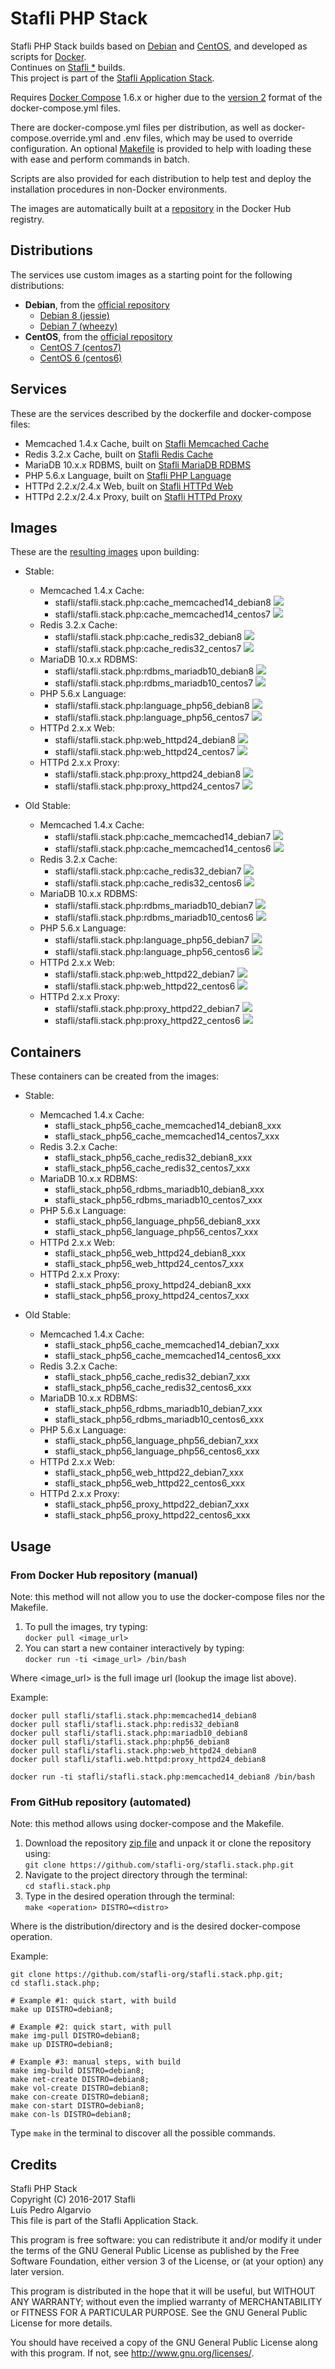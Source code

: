 # Stafli PHP Stack
Stafli PHP Stack builds based on [Debian](https://www.debian.org) and [CentOS](https://www.centos.org), and developed as scripts for [Docker](https://www.docker.com).  
Continues on [Stafli *](https://github.com/stafli-org/stafli.*) builds.  
This project is part of the [Stafli Application Stack](https://github.com/stafli-org).

Requires [Docker Compose](https://docs.docker.com/compose) 1.6.x or higher due to the [version 2](https://docs.docker.com/compose/compose-file/#versioning) format of the docker-compose.yml files.

There are docker-compose.yml files per distribution, as well as docker-compose.override.yml and .env files, which may be used to override configuration.
An optional [Makefile](../../tree/master/Makefile) is provided to help with loading these with ease and perform commands in batch.

Scripts are also provided for each distribution to help test and deploy the installation procedures in non-Docker environments.

The images are automatically built at a [repository](https://hub.docker.com/r/stafli/stafli.stack.php) in the Docker Hub registry.

## Distributions
The services use custom images as a starting point for the following distributions:
- __Debian__, from the [official repository](https://hub.docker.com/_/debian)
  - [Debian 8 (jessie)](../../tree/master/debian8)
  - [Debian 7 (wheezy)](../../tree/master/debian7)
- __CentOS__, from the [official repository](https://hub.docker.com/_/centos)
  - [CentOS 7 (centos7)](../../tree/master/centos7)
  - [CentOS 6 (centos6)](../../tree/master/centos6)

## Services
These are the services described by the dockerfile and docker-compose files:
- Memcached 1.4.x Cache, built on [Stafli Memcached Cache](https://github.com/stafli-org/stafli.cache.memcached)
- Redis 3.2.x Cache, built on [Stafli Redis Cache](https://github.com/stafli-org/stafli.cache.redis)
- MariaDB 10.x.x RDBMS, built on [Stafli MariaDB RDBMS](https://github.com/stafli-org/stafli.rdbms.mariadb)
- PHP 5.6.x Language, built on [Stafli PHP Language](https://github.com/stafli-org/stafli.language.php)
- HTTPd 2.2.x/2.4.x Web, built on [Stafli HTTPd Web](https://github.com/stafli-org/stafli.web.httpd)
- HTTPd 2.2.x/2.4.x Proxy, built on [Stafli HTTPd Proxy](https://github.com/stafli-org/stafli.proxy.httpd)

## Images
These are the [resulting images](https://hub.docker.com/r/stafli/stafli.stack.php/tags) upon building:
- Stable:
  - Memcached 1.4.x Cache:
    - stafli/stafli.stack.php:cache_memcached14_debian8   [![](https://images.microbadger.com/badges/image/stafli/stafli.stack.php:cache_memcached14_debian8.svg)](https://microbadger.com/images/stafli/stafli.stack.php:cache_memcached14_debian8 "Get your own image badge on microbadger.com")
    - stafli/stafli.stack.php:cache_memcached14_centos7   [![](https://images.microbadger.com/badges/image/stafli/stafli.stack.php:cache_memcached14_centos7.svg)](https://microbadger.com/images/stafli/stafli.stack.php:cache_memcached14_centos7 "Get your own image badge on microbadger.com")
  - Redis 3.2.x Cache:
    - stafli/stafli.stack.php:cache_redis32_debian8   [![](https://images.microbadger.com/badges/image/stafli/stafli.stack.php:cache_redis32_debian8.svg)](https://microbadger.com/images/stafli/stafli.stack.php:cache_redis32_debian8 "Get your own image badge on microbadger.com")
    - stafli/stafli.stack.php:cache_redis32_centos7   [![](https://images.microbadger.com/badges/image/stafli/stafli.stack.php:cache_redis32_centos7.svg)](https://microbadger.com/images/stafli/stafli.stack.php:cache_redis32_centos7 "Get your own image badge on microbadger.com")
  - MariaDB 10.x.x RDBMS:
    - stafli/stafli.stack.php:rdbms_mariadb10_debian8   [![](https://images.microbadger.com/badges/image/stafli/stafli.stack.php:rdbms_mariadb10_debian8.svg)](https://microbadger.com/images/stafli/stafli.stack.php:rdbms_mariadb10_debian8 "Get your own image badge on microbadger.com")
    - stafli/stafli.stack.php:rdbms_mariadb10_centos7   [![](https://images.microbadger.com/badges/image/stafli/stafli.stack.php:rdbms_mariadb10_centos7.svg)](https://microbadger.com/images/stafli/stafli.stack.php:rdbms_mariadb10_centos7 "Get your own image badge on microbadger.com")
  - PHP 5.6.x Language:
    - stafli/stafli.stack.php:language_php56_debian8   [![](https://images.microbadger.com/badges/image/stafli/stafli.stack.php:language_php56_debian8.svg)](https://microbadger.com/images/stafli/stafli.stack.php:language_php56_debian8 "Get your own image badge on microbadger.com")
    - stafli/stafli.stack.php:language_php56_centos7   [![](https://images.microbadger.com/badges/image/stafli/stafli.stack.php:language_php56_centos7.svg)](https://microbadger.com/images/stafli/stafli.stack.php:language_php56_centos7 "Get your own image badge on microbadger.com")
  - HTTPd 2.x.x Web:
    - stafli/stafli.stack.php:web_httpd24_debian8   [![](https://images.microbadger.com/badges/image/stafli/stafli.stack.php:web_httpd24_debian8.svg)](https://microbadger.com/images/stafli/stafli.stack.php:web_httpd24_debian8 "Get your own image badge on microbadger.com")
    - stafli/stafli.stack.php:web_httpd24_centos7   [![](https://images.microbadger.com/badges/image/stafli/stafli.stack.php:web_httpd24_centos7.svg)](https://microbadger.com/images/stafli/stafli.stack.php:web_httpd24_centos7 "Get your own image badge on microbadger.com")
  - HTTPd 2.x.x Proxy:
    - stafli/stafli.stack.php:proxy_httpd24_debian8   [![](https://images.microbadger.com/badges/image/stafli/stafli.stack.php:proxy_httpd24_debian8.svg)](https://microbadger.com/images/stafli/stafli.stack.php:proxy_httpd24_debian8 "Get your own image badge on microbadger.com")
    - stafli/stafli.stack.php:proxy_httpd24_centos7   [![](https://images.microbadger.com/badges/image/stafli/stafli.stack.php:proxy_httpd24_centos7.svg)](https://microbadger.com/images/stafli/stafli.stack.php:proxy_httpd24_centos7 "Get your own image badge on microbadger.com")

- Old Stable:
  - Memcached 1.4.x Cache:
    - stafli/stafli.stack.php:cache_memcached14_debian7   [![](https://images.microbadger.com/badges/image/stafli/stafli.stack.php:cache_memcached14_debian7.svg)](https://microbadger.com/images/stafli/stafli.stack.php:cache_memcached14_debian7 "Get your own image badge on microbadger.com")
    - stafli/stafli.stack.php:cache_memcached14_centos6   [![](https://images.microbadger.com/badges/image/stafli/stafli.stack.php:cache_memcached14_centos6.svg)](https://microbadger.com/images/stafli/stafli.stack.php:cache_memcached14_centos6 "Get your own image badge on microbadger.com")
  - Redis 3.2.x Cache:
    - stafli/stafli.stack.php:cache_redis32_debian7   [![](https://images.microbadger.com/badges/image/stafli/stafli.stack.php:cache_redis32_debian7.svg)](https://microbadger.com/images/stafli/stafli.stack.php:cache_redis32_debian7 "Get your own image badge on microbadger.com")
    - stafli/stafli.stack.php:cache_redis32_centos6   [![](https://images.microbadger.com/badges/image/stafli/stafli.stack.php:cache_redis32_centos6.svg)](https://microbadger.com/images/stafli/stafli.stack.php:cache_redis32_centos6 "Get your own image badge on microbadger.com")
  - MariaDB 10.x.x RDBMS:
    - stafli/stafli.stack.php:rdbms_mariadb10_debian7   [![](https://images.microbadger.com/badges/image/stafli/stafli.stack.php:rdbms_mariadb10_debian7.svg)](https://microbadger.com/images/stafli/stafli.stack.php:rdbms_mariadb10_debian7 "Get your own image badge on microbadger.com")
    - stafli/stafli.stack.php:rdbms_mariadb10_centos6   [![](https://images.microbadger.com/badges/image/stafli/stafli.stack.php:rdbms_mariadb10_centos6.svg)](https://microbadger.com/images/stafli/stafli.stack.php:rdbms_mariadb10_centos6 "Get your own image badge on microbadger.com")
  - PHP 5.6.x Language:
    - stafli/stafli.stack.php:language_php56_debian7   [![](https://images.microbadger.com/badges/image/stafli/stafli.stack.php:language_php56_debian7.svg)](https://microbadger.com/images/stafli/stafli.stack.php:language_php56_debian7 "Get your own image badge on microbadger.com")
    - stafli/stafli.stack.php:language_php56_centos6   [![](https://images.microbadger.com/badges/image/stafli/stafli.stack.php:language_php56_centos6.svg)](https://microbadger.com/images/stafli/stafli.stack.php:language_php56_centos6 "Get your own image badge on microbadger.com")
  - HTTPd 2.x.x Web:
    - stafli/stafli.stack.php:web_httpd22_debian7   [![](https://images.microbadger.com/badges/image/stafli/stafli.stack.php:web_httpd22_debian7.svg)](https://microbadger.com/images/stafli/stafli.stack.php:web_httpd22_debian7 "Get your own image badge on microbadger.com")
    - stafli/stafli.stack.php:web_httpd22_centos6   [![](https://images.microbadger.com/badges/image/stafli/stafli.stack.php:web_httpd22_centos6.svg)](https://microbadger.com/images/stafli/stafli.stack.php:web_httpd22_centos6 "Get your own image badge on microbadger.com")
  - HTTPd 2.x.x Proxy:
    - stafli/stafli.stack.php:proxy_httpd22_debian7   [![](https://images.microbadger.com/badges/image/stafli/stafli.stack.php:proxy_httpd22_debian7.svg)](https://microbadger.com/images/stafli/stafli.stack.php:proxy_httpd22_debian7 "Get your own image badge on microbadger.com")
    - stafli/stafli.stack.php:proxy_httpd22_centos6   [![](https://images.microbadger.com/badges/image/stafli/stafli.stack.php:proxy_httpd22_centos6.svg)](https://microbadger.com/images/stafli/stafli.stack.php:proxy_httpd22_centos6 "Get your own image badge on microbadger.com")

## Containers
These containers can be created from the images:
- Stable:
  - Memcached 1.4.x Cache:
    - stafli_stack_php56_cache_memcached14_debian8_xxx
    - stafli_stack_php56_cache_memcached14_centos7_xxx
  - Redis 3.2.x Cache:
    - stafli_stack_php56_cache_redis32_debian8_xxx
    - stafli_stack_php56_cache_redis32_centos7_xxx
  - MariaDB 10.x.x RDBMS:
    - stafli_stack_php56_rdbms_mariadb10_debian8_xxx
    - stafli_stack_php56_rdbms_mariadb10_centos7_xxx
  - PHP 5.6.x Language:
    - stafli_stack_php56_language_php56_debian8_xxx
    - stafli_stack_php56_language_php56_centos7_xxx
  - HTTPd 2.x.x Web:
    - stafli_stack_php56_web_httpd24_debian8_xxx
    - stafli_stack_php56_web_httpd24_centos7_xxx
  - HTTPd 2.x.x Proxy:
    - stafli_stack_php56_proxy_httpd24_debian8_xxx
    - stafli_stack_php56_proxy_httpd24_centos7_xxx

- Old Stable:
  - Memcached 1.4.x Cache:
    - stafli_stack_php56_cache_memcached14_debian7_xxx
    - stafli_stack_php56_cache_memcached14_centos6_xxx
  - Redis 3.2.x Cache:
    - stafli_stack_php56_cache_redis32_debian7_xxx
    - stafli_stack_php56_cache_redis32_centos6_xxx
  - MariaDB 10.x.x RDBMS:
    - stafli_stack_php56_rdbms_mariadb10_debian7_xxx
    - stafli_stack_php56_rdbms_mariadb10_centos6_xxx
  - PHP 5.6.x Language:
    - stafli_stack_php56_language_php56_debian7_xxx
    - stafli_stack_php56_language_php56_centos6_xxx
  - HTTPd 2.x.x Web:
    - stafli_stack_php56_web_httpd22_debian7_xxx
    - stafli_stack_php56_web_httpd22_centos6_xxx
  - HTTPd 2.x.x Proxy:
    - stafli_stack_php56_proxy_httpd22_debian7_xxx
    - stafli_stack_php56_proxy_httpd22_centos6_xxx

## Usage

### From Docker Hub repository (manual)

Note: this method will not allow you to use the docker-compose files nor the Makefile.

1. To pull the images, try typing:  
`docker pull <image_url>`
2. You can start a new container interactively by typing:  
`docker run -ti <image_url> /bin/bash`

Where <image_url> is the full image url (lookup the image list above).

Example:
```
docker pull stafli/stafli.stack.php:memcached14_debian8
docker pull stafli/stafli.stack.php:redis32_debian8
docker pull stafli/stafli.stack.php:mariadb10_debian8
docker pull stafli/stafli.stack.php:php56_debian8
docker pull stafli/stafli.stack.php:web_httpd24_debian8
docker pull stafli/stafli.web.httpd:proxy_httpd24_debian8

docker run -ti stafli/stafli.stack.php:memcached14_debian8 /bin/bash
```

### From GitHub repository (automated)

Note: this method allows using docker-compose and the Makefile.

1. Download the repository [zip file](https://github.com/stafli-org/stafli.stack.php/archive/master.zip) and unpack it or clone the repository using:  
`git clone https://github.com/stafli-org/stafli.stack.php.git`
2. Navigate to the project directory through the terminal:  
`cd stafli.stack.php`
3. Type in the desired operation through the terminal:  
`make <operation> DISTRO=<distro>`

Where <distro> is the distribution/directory and <operation> is the desired docker-compose operation.

Example:
```
git clone https://github.com/stafli-org/stafli.stack.php.git;
cd stafli.stack.php;

# Example #1: quick start, with build
make up DISTRO=debian8;

# Example #2: quick start, with pull
make img-pull DISTRO=debian8;
make up DISTRO=debian8;

# Example #3: manual steps, with build
make img-build DISTRO=debian8;
make net-create DISTRO=debian8;
make vol-create DISTRO=debian8;
make con-create DISTRO=debian8;
make con-start DISTRO=debian8;
make con-ls DISTRO=debian8;
```

Type `make` in the terminal to discover all the possible commands.

## Credits
Stafli PHP Stack  
Copyright (C) 2016-2017 Stafli  
Luís Pedro Algarvio  
This file is part of the Stafli Application Stack.

This program is free software: you can redistribute it and/or modify
it under the terms of the GNU General Public License as published by
the Free Software Foundation, either version 3 of the License, or
(at your option) any later version.

This program is distributed in the hope that it will be useful,
but WITHOUT ANY WARRANTY; without even the implied warranty of
MERCHANTABILITY or FITNESS FOR A PARTICULAR PURPOSE.  See the
GNU General Public License for more details.

You should have received a copy of the GNU General Public License
along with this program.  If not, see <http://www.gnu.org/licenses/>.
